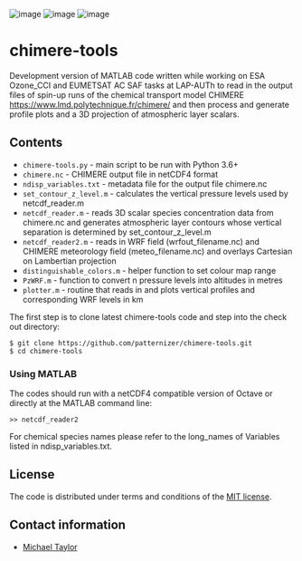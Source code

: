 ![image](https://github.com/patternizer/chimere-tools/T22.jpg)
![image](https://github.com/patternizer/chimere-tools/HCHO_20130428.jpg)
![image](https://github.com/patternizer/chimere-tools/SO2.jpg)

# chimere-tools

Development version of MATLAB code written while working on ESA Ozone_CCI and EUMETSAT AC SAF tasks at LAP-AUTh
to read in the output files of spin-up runs of the chemical transport model CHIMERE 
https://www.lmd.polytechnique.fr/chimere/ and then process and generate profile plots and a 3D projection of 
atmospheric layer scalars.

## Contents

* `chimere-tools.py` - main script to be run with Python 3.6+
* `chimere.nc` - CHIMERE output file in netCDF4 format
* `ndisp_variables.txt` - metadata file for the output file chimere.nc
* `set_contour_z_level.m` - calculates the vertical pressure levels used by netcdf_reader.m
* `netcdf_reader.m` - reads 3D scalar species concentration data from chimere.nc and generates atmospheric layer contours whose vertical separation is determined by set_contour_z_level.m
* `netcdf_reader2.m` - reads in WRF field (wrfout_filename.nc) and CHIMERE meteorology field (meteo_filename.nc) and overlays Cartesian on Lambertian projection
* `distinguishable_colors.m` - helper function to set colour map range
* `PzWRF.m` - function to convert n pressure levels into altitudes in metres
* `plotter.m` - routine that reads in and plots vertical profiles and corresponding WRF levels in km 

The first step is to clone latest chimere-tools code and step into the check out directory: 

    $ git clone https://github.com/patternizer/chimere-tools.git
    $ cd chimere-tools
    
### Using MATLAB

The codes should run with a netCDF4 compatible version of Octave or directly at the MATLAB command line: 

    >> netcdf_reader2
	
For chemical species names please refer to the long_names of Variables listed in ndisp_variables.txt.
        
## License

The code is distributed under terms and conditions of the [MIT license](https://opensource.org/licenses/MIT).

## Contact information

* [Michael Taylor](https://patternizer.github.io)


